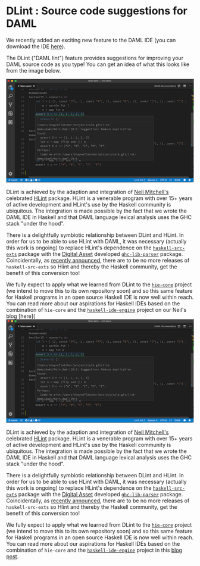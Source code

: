 # DLint : Source code suggestions for DAML

We recently added an exciting new feature to the DAML IDE (you can download the IDE [here](https://daml.com/)).

The DLint ("DAML lint") feature provides suggestions for improving your DAML source code as you type! You can get an idea of what this looks like from the image below.

![DLint in the IDE](img/lint-001.png)

DLint is achieved by the adaption and integration of [Neil Mitchell's](https://ndmitchell.com/) celebrated [HLint](http://hackage.haskell.org/package/hlint) package. HLint is a venerable program with over 15+ years of active development and HLint's use by the Haskell community is ubiquitous. The integration is made possible by the fact that we wrote the DAML IDE in Haskell and that DAML language lexical analysis uses the GHC stack "under the hood".

There is a delightfully symbiotic relationship between DLint and HLint. In order for us to be able to use HLint with DAML, it was necessary (actually this work is ongoing) to replace HLint's dependence on the [`haskell-src-exts`](http://hackage.haskell.org/package/haskell-src-exts) package with the [Digital Asset](https://digitalasset.com/) developed [`ghc-lib-parser`](http://hackage.haskell.org/package/ghc-lib-parser) package. Coincidentally, as [recently announced](https://mail.haskell.org/pipermail/haskell-cafe/2019-May/131166.html), there are to be no more releases of `haskell-src-exts` so Hlint and thereby the Haskell community, get the benefit of this conversion too!

We fully expect to apply what we learned from DLint to the [`hie-core`](https://github.com/digital-asset/daml/tree/master/compiler/hie-core) project (we intend to move this to its own repository soon) and so this same feature for Haskell programs in an open source Haskell IDE is now well within reach. You can read more about our aspirations for Haskell IDEs based on the combination of `hie-core` and the [`haskell-ide-engine`](https://github.com/haskell/haskell-ide-engine) project on our Neil's blog [here](
![DLint in the IDE](img/lint-001.png)

DLint is achieved by the adaption and integration of [Neil Mitchell's](https://ndmitchell.com/) celebrated [HLint](http://hackage.haskell.org/package/hlint) package. HLint is a venerable program with over 15+ years of active development and HLint's use by the Haskell community is ubiquitous. The integration is made possible by the fact that we wrote the DAML IDE in Haskell and that DAML language lexical analysis uses the GHC stack "under the hood".

There is a delightfully symbiotic relationship between DLint and HLint. In order for us to be able to use HLint with DAML, it was necessary (actually this work is ongoing) to replace HLint's dependence on the [`haskell-src-exts`](http://hackage.haskell.org/package/haskell-src-exts) package with the [Digital Asset](https://digitalasset.com/) developed [`ghc-lib-parser`](http://hackage.haskell.org/package/ghc-lib-parser) package. Coincidentally, as [recently announced](https://mail.haskell.org/pipermail/haskell-cafe/2019-May/131166.html), there are to be no more releases of `haskell-src-exts` so Hlint and thereby the Haskell community, get the benefit of this conversion too!

We fully expect to apply what we learned from DLint to the [`hie-core`](https://github.com/digital-asset/daml/tree/master/compiler/hie-core) project (we intend to move this to its own repository soon) and so this same feature for Haskell programs in an open source Haskell IDE is now well within reach. You can read more about our aspirations for Haskell IDEs based on the combination of `hie-core` and the [`haskell-ide-engine`](https://github.com/haskell/haskell-ide-engine) project in this [blog post](https://blog.daml.com/engineering-notes/thoughts-for-a-haskell-ide).
